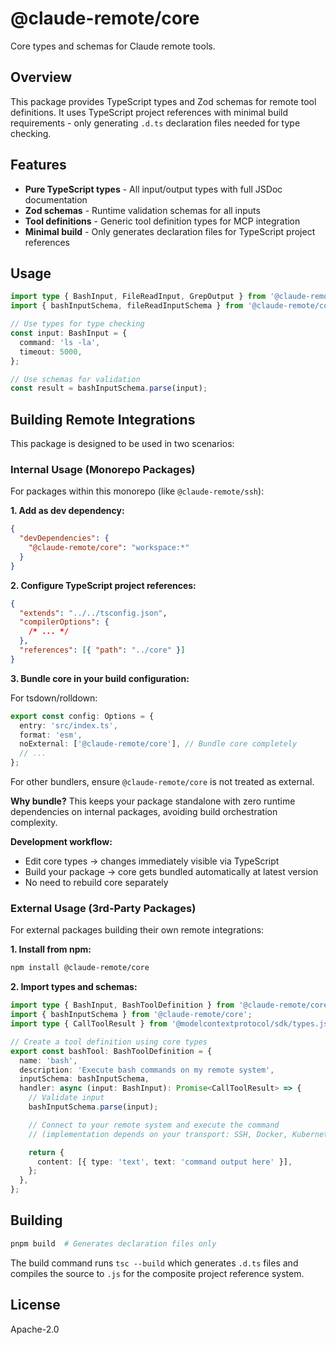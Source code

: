 # @claude-remote/core

Core types and schemas for Claude remote tools.

## Overview

This package provides TypeScript types and Zod schemas for remote tool
definitions. It uses TypeScript project references with minimal build
requirements - only generating `.d.ts` declaration files needed for type
checking.

## Features

- **Pure TypeScript types** - All input/output types with full JSDoc
  documentation
- **Zod schemas** - Runtime validation schemas for all inputs
- **Tool definitions** - Generic tool definition types for MCP integration
- **Minimal build** - Only generates declaration files for TypeScript project
  references

## Usage

```typescript
import type { BashInput, FileReadInput, GrepOutput } from '@claude-remote/core';
import { bashInputSchema, fileReadInputSchema } from '@claude-remote/core';

// Use types for type checking
const input: BashInput = {
  command: 'ls -la',
  timeout: 5000,
};

// Use schemas for validation
const result = bashInputSchema.parse(input);
```

## Building Remote Integrations

This package is designed to be used in two scenarios:

### Internal Usage (Monorepo Packages)

For packages within this monorepo (like `@claude-remote/ssh`):

**1. Add as dev dependency:**

```json
{
  "devDependencies": {
    "@claude-remote/core": "workspace:*"
  }
}
```

**2. Configure TypeScript project references:**

```json
{
  "extends": "../../tsconfig.json",
  "compilerOptions": {
    /* ... */
  },
  "references": [{ "path": "../core" }]
}
```

**3. Bundle core in your build configuration:**

For tsdown/rolldown:

```typescript
export const config: Options = {
  entry: 'src/index.ts',
  format: 'esm',
  noExternal: ['@claude-remote/core'], // Bundle core completely
  // ...
};
```

For other bundlers, ensure `@claude-remote/core` is not treated as external.

**Why bundle?** This keeps your package standalone with zero runtime
dependencies on internal packages, avoiding build orchestration complexity.

**Development workflow:**

- Edit core types → changes immediately visible via TypeScript
- Build your package → core gets bundled automatically at latest version
- No need to rebuild core separately

### External Usage (3rd-Party Packages)

For external packages building their own remote integrations:

**1. Install from npm:**

```bash
npm install @claude-remote/core
```

**2. Import types and schemas:**

```typescript
import type { BashInput, BashToolDefinition } from '@claude-remote/core';
import { bashInputSchema } from '@claude-remote/core';
import type { CallToolResult } from '@modelcontextprotocol/sdk/types.js';

// Create a tool definition using core types
export const bashTool: BashToolDefinition = {
  name: 'bash',
  description: 'Execute bash commands on my remote system',
  inputSchema: bashInputSchema,
  handler: async (input: BashInput): Promise<CallToolResult> => {
    // Validate input
    bashInputSchema.parse(input);

    // Connect to your remote system and execute the command
    // (implementation depends on your transport: SSH, Docker, Kubernetes, etc.)

    return {
      content: [{ type: 'text', text: 'command output here' }],
    };
  },
};
```

## Building

```bash
pnpm build  # Generates declaration files only
```

The build command runs `tsc --build` which generates `.d.ts` files and compiles
the source to `.js` for the composite project reference system.

## License

Apache-2.0
